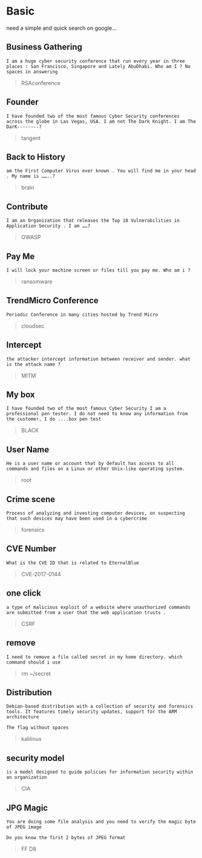 # **Basic**

need a simple and quick search on google...

## Business Gathering

```text
I am a huge cyber security conference that run every year in three places : San Francisco, Singapore and Lately AbuDhabi. Who am I ? No spaces in answering
```

>RSAconference

## Founder

```text
I have founded two of the most famous Cyber Security conferences across the globe in Las Vegas, USA. I am not The Dark Knight. I am The DarK--------?
```

>tangent

## Back to History

```text
am the First Computer Virus ever known . You will find me in your head . My name is ……..?
```

>brain

## Contribute

```text
I am an Organization that releases the Top 10 Vulnerabilities in Application Security . I am ……?
```

>OWASP

## Pay Me

```text
I will lock your machine screen or files till you pay me. Who am i ?
```

>ransomware

## TrendMicro Conference

```text
Periodic Conference in many cities hosted by Trend Micro
```

>cloudsec

## Intercept

```text
the attacker intercept information between receiver and sender. what is the attack name ?
```

>MITM

## My box

```text
I have founded two of the most famous Cyber Security I am a professional pen tester. I do not need to know any information from the customer, I do ....box pen test
```

>BLACK

## User Name

```text
He is a user name or account that by default has access to all commands and files on a Linux or other Unix-like operating system.
```

>root

## Crime scene

```text
Process of analyzing and investing computer devices, on suspecting that such devices may have been used in a cybercrime
```

>forensics

## CVE Number

```text
What is the CVE ID that is related to EternalBlue
```

>CVE-2017-0144

## one click

```text
a type of malicious exploit of a website where unauthorized commands are submitted from a user that the web application trusts .
```

>CSRF

## remove

```text
I need to remove a file called secret in my home directory. which command should i use 
```

>rm ~/secret

## Distribution

```text
Debian-based distribution with a collection of security and forensics tools. It features timely security updates, support for the ARM architecture

The flag without spaces
```

>kalilinux

## security model

```text
is a model designed to guide policies for information security within an organization
```

>CIA

## JPG Magic

```text
You are doing some file analysis and you need to verify the magic byte of JPEG image

Do you know the first 2 bytes of JPEG format 
```

>FF D8
